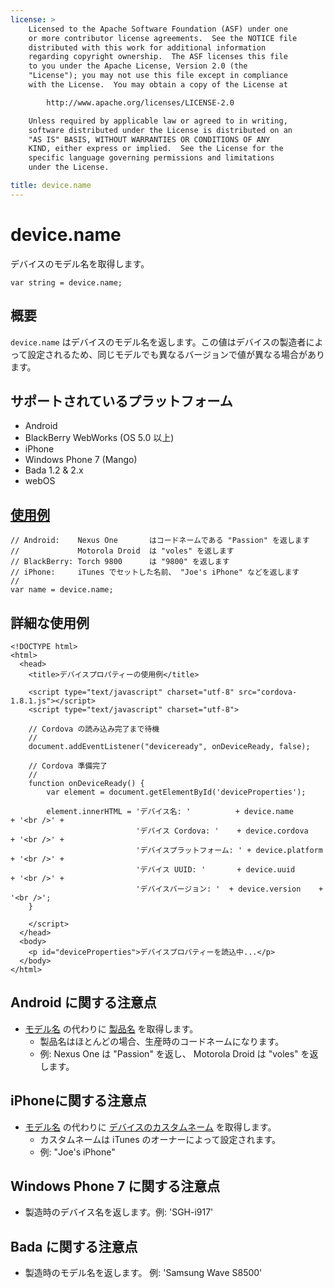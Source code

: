 ```yaml
---
license: >
    Licensed to the Apache Software Foundation (ASF) under one
    or more contributor license agreements.  See the NOTICE file
    distributed with this work for additional information
    regarding copyright ownership.  The ASF licenses this file
    to you under the Apache License, Version 2.0 (the
    "License"); you may not use this file except in compliance
    with the License.  You may obtain a copy of the License at

        http://www.apache.org/licenses/LICENSE-2.0

    Unless required by applicable law or agreed to in writing,
    software distributed under the License is distributed on an
    "AS IS" BASIS, WITHOUT WARRANTIES OR CONDITIONS OF ANY
    KIND, either express or implied.  See the License for the
    specific language governing permissions and limitations
    under the License.

title: device.name
---
```


device.name
===========

デバイスのモデル名を取得します。

    var string = device.name;

概要
-----------

`device.name` はデバイスのモデル名を返します。この値はデバイスの製造者によって設定されるため、同じモデルでも異なるバージョンで値が異なる場合があります。

サポートされているプラットフォーム
-------------------

- Android
- BlackBerry WebWorks (OS 5.0 以上)
- iPhone
- Windows Phone 7 (Mango)
- Bada 1.2 & 2.x
- webOS

[使用例](../storage/storage.opendatabase.html)
-------------

    // Android:    Nexus One       はコードネームである "Passion" を返します
    //             Motorola Droid  は "voles" を返します
    // BlackBerry: Torch 9800      は "9800" を返します
    // iPhone:     iTunes でセットした名前、 "Joe's iPhone" などを返します
    //
    var name = device.name;

詳細な使用例
------------

    <!DOCTYPE html>
    <html>
      <head>
        <title>デバイスプロパティーの使用例</title>

        <script type="text/javascript" charset="utf-8" src="cordova-1.8.1.js"></script>
        <script type="text/javascript" charset="utf-8">

        // Cordova の読み込み完了まで待機
        //
        document.addEventListener("deviceready", onDeviceReady, false);

        // Cordova 準備完了
        //
        function onDeviceReady() {
            var element = document.getElementById('deviceProperties');

            element.innerHTML = 'デバイス名: '          + device.name       + '<br />' +
                                'デバイス Cordova: '    + device.cordova    + '<br />' +
                                'デバイスプラットフォーム: ' + device.platform + '<br />' +
                                'デバイス UUID: '       + device.uuid       + '<br />' +
                                'デバイスバージョン: '  + device.version    + '<br />';
        }

        </script>
      </head>
      <body>
        <p id="deviceProperties">デバイスプロパティーを読込中...</p>
      </body>
    </html>


Android に関する注意点
--------------

- [モデル名](http://developer.android.com/reference/android/os/Build.html#MODEL) の代わりに [製品名](http://developer.android.com/reference/android/os/Build.html#PRODUCT) を取得します。
    - 製品名はほとんどの場合、生産時のコードネームになります。
    - 例: Nexus One は "Passion" を返し、 Motorola Droid は "voles" を返します。

iPhoneに関する注意点
-------------

- [モデル名](http://developer.apple.com/iphone/library/documentation/uikit/reference/UIDevice_Class/Reference/UIDevice.html#//apple_ref/doc/uid/TP40006902-CH3-SW1) の代わりに [デバイスのカスタムネーム](http://developer.apple.com/iphone/library/documentation/uikit/reference/UIDevice_Class/Reference/UIDevice.html#//apple_ref/doc/uid/TP40006902-CH3-SW13) を取得します。
    - カスタムネームは iTunes のオーナーによって設定されます。
    - 例: "Joe's iPhone"

Windows Phone 7 に関する注意点
-------------

- 製造時のデバイス名を返します。例: 'SGH-i917'

Bada に関する注意点
-----------
- 製造時のモデル名を返します。 例: 'Samsung Wave S8500'

